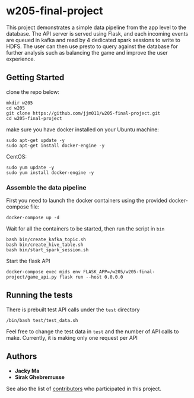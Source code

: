 # w205-final-project

This project demonstrates a simple data pipeline from the app level to the database.
The API server is served using Flask, and each incoming events are queued in kafka and read by 4 dedicated spark sessions to write to HDFS.
The user can then use presto to query against the database for further analysis such as balancing the game and improve the user experience.

## Getting Started

clone the repo below:
```
mkdir w205
cd w205
git clone https://github.com/jjm011/w205-final-project.git
cd w205-final-project
```


make sure you have docker installed on your 
Ubuntu machine:
```
sudo apt-get update -y
sudo apt-get install docker-engine -y
```

CentOS:
```
sudo yum update -y
sudo yum install docker-engine -y
```

### Assemble the data pipeline
First you need to launch the docker containers using the provided docker-compose file:
```
docker-compose up -d
```

Wait for all the containers to be started, then run the script in ```bin```

```
bash bin/create_kafka_topic.sh 
bash bin/create_hive_table.sh
bash bin/start_spark_session.sh
```

Start the flask API

```
docker-compose exec mids env FLASK_APP=/w205/w205-final-project/game_api.py flask run --host 0.0.0.0
```


## Running the tests
There is prebuilt test API calls under the ```test``` directory

```
/bin/bash test/test_data.sh
```

Feel free to change the test data in ```test``` and the number of API calls to make.
Currently, it is making only one request per API

## Authors

* **Jacky Ma** 
* **Sirak Ghebremusse**

See also the list of [contributors](https://github.com/jjm011/w205-final-project/contributors) who participated in this project.
